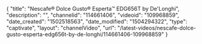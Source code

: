 {
    "title": "Nescafe&reg; Dolce Gusto&reg; Esperta&trade; EDG656T by De'Longhi",
    "description": "",
    "channelid": "114661406",
    "videoid": "109968859",
    "date_created": "1502518563",
    "date_modified": "1504294322",
    "type": "captivate",
    "layout": "channelVideo",
    "url": "\/latest-videos\/nescafe-dolce-gusto-esperta-edg656t-by-de-longhi\/114661406-109968859"
}